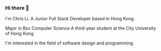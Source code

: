 ### Hi there 👋

<!--
**netfse/netfse** is a ✨ _special_ ✨ repository because its `README.md` (this file) appears on your GitHub profile.

Here are some ideas to get you started:

- 🔭 I’m currently working on ...
- 🌱 I’m currently learning ...
- 👯 I’m looking to collaborate on ...
- 🤔 I’m looking for help with ...
- 💬 Ask me about ...
- 📫 How to reach me: ...
- 😄 Pronouns: ...
- ⚡ Fun fact: ...
-->

I'm Chris Li.
A Junior Full Stack Developer based in Hong Kong.

Major in Bsc Computer Science
A third-year student at the City University of Hong Kong

I'm interested in the field of software design and programming.
